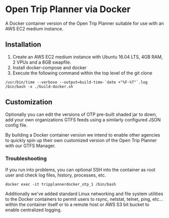 # Open Trip Planner via Docker

A Docker container version of the Open Trip Planner suitable for use with an AWS EC2 medium instance.

## Installation

1. Create an AWS EC2 medium instance with Ubuntu 16.04 LTS, 4GB RAM, 2 VPUs and a 8GB swapfile.
2. Install docker-compose and docker
3. Execute the following command within the top level of the git clone

```/bin/bash
/usr/bin/time --verbose --output=build-time-`date +"%F-%T"`.log /bin/bash -x ./build-docker.sh
```

## Customization

Optionally you can edit the versions of OTP pre-built shaded jar to down, add your own organizations GTFS feeds using a similarly configured JSON config file.

By building a Docker container version we intend to enable other agencies to quickly spin up their own customized version of the Open Trip Planner with our GTFS Manager.

### Troubleshooting

If you run into problems, you can optional SSH into the container as root user and check log files, history, processes, etc.

```/bin/bash
docker exec -it tripplannerdocker_otp_1 /bin/bash
```

Additionally we've added standard Linux networking and file system utilities to the Docker containers to permit users to rsync, netstat, telnet, ping, etc... within the container itself or to a remote host or AWS S3 bit bucket to enable centralized logging.

